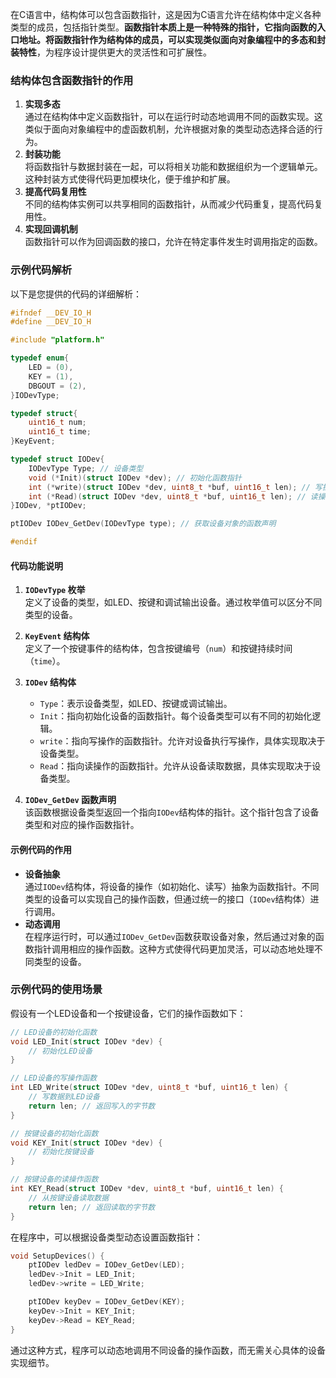 在C语言中，结构体可以包含函数指针，这是因为C语言允许在结构体中定义各种类型的成员，包括指针类型。**函数指针本质上是一种特殊的指针，它指向函数的入口地址。**将函数指针作为结构体的成员，可以实现**类似面向对象编程中的多态和封装特性**，为程序设计提供更大的灵活性和可扩展性。

### 结构体包含函数指针的作用
1. **实现多态**  
   通过在结构体中定义函数指针，可以在运行时动态地调用不同的函数实现。这类似于面向对象编程中的虚函数机制，允许根据对象的类型动态选择合适的行为。
2. **封装功能**  
   将函数指针与数据封装在一起，可以将相关功能和数据组织为一个逻辑单元。这种封装方式使得代码更加模块化，便于维护和扩展。
3. **提高代码复用性**  
   不同的结构体实例可以共享相同的函数指针，从而减少代码重复，提高代码复用性。
4. **实现回调机制**  
   函数指针可以作为回调函数的接口，允许在特定事件发生时调用指定的函数。

### 示例代码解析
以下是您提供的代码的详细解析：

```c
#ifndef __DEV_IO_H
#define __DEV_IO_H

#include "platform.h"

typedef enum{
    LED = (0),
    KEY = (1),
    DBGOUT = (2),
}IODevType;

typedef struct{
    uint16_t num;
    uint16_t time;
}KeyEvent;

typedef struct IODev{
    IODevType Type; // 设备类型
    void (*Init)(struct IODev *dev); // 初始化函数指针
    int (*write)(struct IODev *dev, uint8_t *buf, uint16_t len); // 写操作函数指针
    int (*Read)(struct IODev *dev, uint8_t *buf, uint16_t len); // 读操作函数指针
}IODev, *ptIODev;

ptIODev IODev_GetDev(IODevType type); // 获取设备对象的函数声明

#endif
```

#### 代码功能说明
1. **`IODevType` 枚举**  
   定义了设备的类型，如LED、按键和调试输出设备。通过枚举值可以区分不同类型的设备。

2. **`KeyEvent` 结构体**  
   定义了一个按键事件的结构体，包含按键编号（`num`）和按键持续时间（`time`）。

3. **`IODev` 结构体**  
   - `Type`：表示设备类型，如LED、按键或调试输出。
   - `Init`：指向初始化设备的函数指针。每个设备类型可以有不同的初始化逻辑。
   - `write`：指向写操作的函数指针。允许对设备执行写操作，具体实现取决于设备类型。
   - `Read`：指向读操作的函数指针。允许从设备读取数据，具体实现取决于设备类型。

4. **`IODev_GetDev` 函数声明**  
   该函数根据设备类型返回一个指向`IODev`结构体的指针。这个指针包含了设备类型和对应的操作函数指针。

#### 示例代码的作用
- **设备抽象**  
  通过`IODev`结构体，将设备的操作（如初始化、读写）抽象为函数指针。不同类型的设备可以实现自己的操作函数，但通过统一的接口（`IODev`结构体）进行调用。
- **动态调用**  
  在程序运行时，可以通过`IODev_GetDev`函数获取设备对象，然后通过对象的函数指针调用相应的操作函数。这种方式使得代码更加灵活，可以动态地处理不同类型的设备。

### 示例代码的使用场景
假设有一个LED设备和一个按键设备，它们的操作函数如下：

```c
// LED设备的初始化函数
void LED_Init(struct IODev *dev) {
    // 初始化LED设备
}

// LED设备的写操作函数
int LED_Write(struct IODev *dev, uint8_t *buf, uint16_t len) {
    // 写数据到LED设备
    return len; // 返回写入的字节数
}

// 按键设备的初始化函数
void KEY_Init(struct IODev *dev) {
    // 初始化按键设备
}

// 按键设备的读操作函数
int KEY_Read(struct IODev *dev, uint8_t *buf, uint16_t len) {
    // 从按键设备读取数据
    return len; // 返回读取的字节数
}
```

在程序中，可以根据设备类型动态设置函数指针：

```c
void SetupDevices() {
    ptIODev ledDev = IODev_GetDev(LED);
    ledDev->Init = LED_Init;
    ledDev->write = LED_Write;

    ptIODev keyDev = IODev_GetDev(KEY);
    keyDev->Init = KEY_Init;
    keyDev->Read = KEY_Read;
}
```

通过这种方式，程序可以动态地调用不同设备的操作函数，而无需关心具体的设备实现细节。